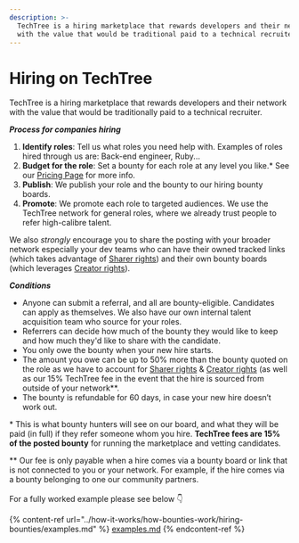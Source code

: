 ```yaml
---
description: >-
  TechTree is a hiring marketplace that rewards developers and their network
  with the value that would be traditional paid to a technical recruiter.
---
```


# Hiring on TechTree

TechTree is a hiring marketplace that rewards developers and their network with the value that would be traditionally paid to a technical recruiter.

_**Process for companies hiring**_

1. **Identify roles**: Tell us what roles you need help with. Examples of roles hired through us are: Back-end engineer, Ruby...
2. **Budget for the role**: Set a bounty for each role at any level you like.\* See our [Pricing Page](../how-it-works/general-pricing.md) for more info.
3. **Publish**: We publish your role and the bounty to our hiring bounty boards.
4. **Promote**: We promote each role to targeted audiences. We use the TechTree network for general roles, where we already trust people to refer high-calibre talent.

We also _strongly_ encourage you to share the posting with your broader network especially your dev teams who can have their owned tracked links (which takes advantage of [Sharer rights](../how-it-works/how-bounties-work/hiring-bounties/roles-within-the-hiring-bounties/sharer-rewards.md)) and their own bounty boards (which leverages [Creator rights](../how-it-works/how-bounties-work/hiring-bounties/roles-within-the-hiring-bounties/creator-rights.md)).

_**Conditions**_

* Anyone can submit a referral, and all are bounty-eligible. Candidates can apply as themselves. We also have our own internal talent acquisition team who source for your roles.
* Referrers can decide how much of the bounty they would like to keep and how much they'd like to share with the candidate.
* You only owe the bounty when your new hire starts.
* The amount you owe can be up to 50% more than the bounty quoted on the role as we have to account for [Sharer rights](../how-it-works/how-bounties-work/hiring-bounties/roles-within-the-hiring-bounties/sharer-rewards.md) & [Creator rights](../how-it-works/how-bounties-work/hiring-bounties/roles-within-the-hiring-bounties/creator-rights.md) (as well as our 15% TechTree fee in the event that the hire is sourced from outside of your network\*\*.
* The bounty is refundable for 60 days, in case your new hire doesn’t work out.

\* This is what bounty hunters will see on our board, and what they will be paid (in full) if they refer someone whom you hire. **TechTree fees are 15% of the posted bounty** for running the marketplace and vetting candidates.

\*\* Our fee is only payable when a hire comes via a bounty board or link that is not connected to you or your network. For example, if the hire comes via a bounty belonging to one our community partners.\
\
For a fully worked example please see below 👇

{% content-ref url="../how-it-works/how-bounties-work/hiring-bounties/examples.md" %}
[examples.md](../how-it-works/how-bounties-work/hiring-bounties/examples.md)
{% endcontent-ref %}






